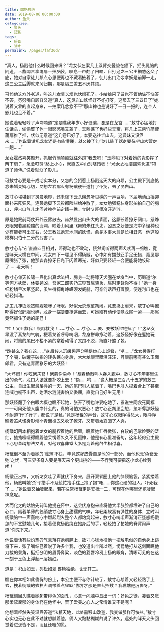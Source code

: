 ```yaml
---
title: 郎艳独绝
date: 2019-08-06 00:00:00
author: 鱼头
categories: 
  - 鱼头
  - 短篇
tags: 
  - 短篇
  - 清水
permalink: /pages/faf36d/
---
```


“真人，杨戬他什么时候回来呀？”龙女伏在案几上双臂交叠垫在颌下，摇头晃脑的问道，玉鼎闻言拿蒲扇一拍脑袋，叹息一声翻了白眼，自打这龙三公主搁他这交了底，她对自家徒儿那点心思便再也不藏着掖着了，徒儿出门治水拿妖是前脚一走，这三公主后脚就来问归期，那是隔三差五不厌其烦。

<!-- more -->

可怜他这方外老道，叫这儿女情长烦也快烦死了，小姑娘问了话也不管他恼不恼答不答，努努嘴自顾自又道“真人，这灵岩山妖怪好不好打呀，这都去了三四日了”她说着又霍的直起身来，一拍案几忿忿不平“那山神也是说好了一日一报的，连个人影儿也见不着。”

她说着轻轻哼了声喃喃道“定是瞧我年岁小好诓骗，要是在龙宫……”敖寸心猛地打住话头，偷偷瞥了他一眼憋憋嘴又蔫了，玉鼎瞧了也好些无奈，将几上三两竹简使蒲扇推了推，状似无意道“这几卷已好了，本要送往华山去，这狐妹又没回来……”他说着话见龙女还是有些懵懂，就又接了句“徒儿除了妖定要往华山大营走一趟……”

龙女霍然喜笑颜开，抓起竹简颠颠就往外跑“我去吧！”玉鼎见了对着她的背影挥了两下扇子，急急叮嘱“路上小心，就直去华山别瞎跑喽！”龙女衣袖摆摆欢快道“知道了师傅。”说着就没了影儿。 

可敖寸心要是十成老实本分，又怎的会招惹上杨戬这天大的麻烦，公主殿下到底惦念未婚夫婿心切，又想左右那头有杨戬便半道打了个拐，去了灵岩山。

敖寸心堪堪到了灵岩地界，还未降下云头倏忽听见碰的一声巨响，下届地动山摇迎面扑来阵狂风，连带她脚下云彩都险些给冲散了，龙女勉强稳住身形拍拍自己的胸口，呼出口气儿才回过神往前定睛一瞧，立时又吓得冷汗涟涟。

原是她跟前两仗开外云雾散去，赫然显出山头大的青面，这厮长着獠牙阔口，怒睁双眼宛若黑黢黢的山洞，映着山风里飞舞的朱红头发，凶恶之状便是海中多怪种也少有能者可出其右，父王教过她天地间的妖怪，愈是本事大愈是长相丑恶，他这般模样只怕十二分的厉害了。

敖寸心与‘它’直直四目相对，吓得动也不敢动，恍然间听得两声犬吠再一细瞧，竟是哮天犬横在中间，龙女四下一瞟见不得杨戬，心中如有擂鼓正手足无措，竟见那厮嘴张了张，他那森森獠牙日光下闪着寒光，好似只要轻轻一合便能将她绞碎了……老天啊！

敖寸心仰天长啸一声化出真龙法相，腾身一动将哮天犬圈在龙身当中，历喝道“尔等何方妖孽，休要逞凶，吾家二郎实乃三界首屈骁勇，届时定饶你不得！”她一身细粉鳞甲次第竖起，虽生得犄角峥嵘须发威赫，可奈何话声打着颤，便连利爪也在轻轻抖动。

那主儿神色淡然瞧着她眯了眯眼，好似无奈孩童胡闹，竟要凑上前来，敖寸心叫他吓得好似肝胆也碎，龙身一摆便要抢逃而去，可她刚有动作便觉龙尾一紧——那厮竟然抓住了她的尾巴！

“哇！父王救我！杨戬救我！……寸心……寸心……要、要被妖怪吃掉了！”这龙女早没了真龙的气魄，梗着龙首呼号呜咽，龙身拼命挣动着，这妖怪好像在逗她玩闹，将她的尾巴不松不紧的拿着动得了又跑不脱，简直吓煞了她。

“跑甚么？我在这……”身后传来沉缓男声分明是她心上郎君，“嗝……”龙女哭得打了个嗝，破罐子破摔的转头瞧向身后，大大龙眼里眼泪汪汪，可眼前哪有甚么玉面郎君，只有这青面獠牙的大妖怪！

“大坏蛋！你吃我夫君！我要你偿命！”想着杨戬叫人吞入腹中，敖寸心不知哪里生出的勇气，龙口大张就要扑咬上去！“额……呜……”这大概是三百八十五岁的敖三公主，自出生起最屈辱的一天，她的尾巴叫人拿着了，嘴巴也叫人捏着合上了甚至连喊也喊不出声，她泪水涟涟害怕又委屈，直觉自己好生无用！

那妖怪翻了个白眼大概也瞧不起她，张开了嘴也许要吃她了，虽说生同衾死同椁——可同死他人腹中什么的，真的可怕又恶心！敖寸心正胡思乱想，忽听得那妖怪不耐道“行了行了，都说了是我。”竟是杨戬的声音，敖寸心双眼睁得恁大，眼睁睁瞧着这妖怪身形缩小青面褪去又收了獠牙，又带着她变回了人身。

杨戬幻回本相抱着龙女的腿捏着她的后颈，瞧着她红唇微张，白软的巴掌脸哭的泛红，抽抽噎噎得瞧着他呆愣着久久不见回神，他是有心里准备的，这年轻的公主殿下心思单纯想法又浅，对他欢喜非常大多是为着他的生相讨喜。

杨戬倒不至为着她的‘浅薄’不快，毕竟这好皮囊自是他的一部分，而他也无‘色衰爱弛’之忧，可三界多奇人要是哪天来个更出挑的——不行我可要把这小龙心栓劳喽！

杨戬正出神，又听龙女哇了声就伏下身来，展开双臂圈上他的脖颈脑袋，紧紧搂着他，杨戬叫她‘杀’个措手不及慌忙抬手往上抱了抱“唔……你这心硬的狠人，吓死我了……”她说着又抽噎起来，若在往常杨戬定是安抚一二，可现在他哪里还能凝起神念呢。

大而化之的姑娘先前叫他提在怀中，这会伏身抱来直将他大半张脸都埋进了自己的心口，隔着单薄的鲛绡敖寸心身上甜糯的气味，年轻柔软富有弹性的身体，立时叫杨戬脑中一声轰响心中燃起烈火整个人都灼烧起来，敖寸心呜咽声渐消正疑惑杨戬怎的不宽慰她几句，接着便觉杨戬绕在她身后的手，轻轻拍了拍她的脊背闷声道“你先下来。”

他说着话有些灼热的气息落在她胸脯上，敖寸心猛地推他一把触电似的自他身上跳将下来，张了嘴结巴着说了许多个我，也没道出个所以然，愣愣地打从这侧面瞧他刀裁的鬓角，挺括分明的眉骨鼻梁，淡色的菱唇冷冽上扬的眼角，清晰可见的在这一刻于玉色上浮起一层嫣红。

道是：积山如玉，列松如翠
      郎艳独绝，世无其二。

瞧在你本相如此俊俏的份上，本公主便不与你计较了，敖寸心想着又轻轻黏了上去，拽着杨戬的衣袖声调带着点雀跃“你方才那是甚么招数？我瞧端是厉害呀。”

杨戬侧回头瞧着她犹带绯色的面孔，心念一闪脑中显出一词：好色之徒，接着又觉那柔软馥郁的身体仍在他怀中，罢了爱美之心人之常情谁又不是呢？

他想着哑然失笑温声答道“法相天地，此处需移山改道，我变做那样可快些。”敖寸心实也无心在此不过就想腻着他，俩人又黏黏糊糊的说了许久，远处的哮天犬头回觉着进退皆不是，而且还噎的慌。
